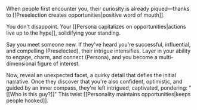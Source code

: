 When people first encounter you, their curiosity is already piqued—thanks to [[Preselection creates opportunities|positive word of mouth]].

You don't disappoint. Your [[Persona capitalizes on opportunities|actions live up to the hype]], solidifying your standing. 

Say you meet someone new. If they've heard you're successful, influential, and compelling (Preselected), their intrigue intensifies. Layer in your ability to engage, charm, and connect (Persona), and you become a multi-dimensional figure of interest.

Now, reveal an unexpected facet, a quirky detail that defies the initial narrative. Once they discover that you're also confident, optimistic, and guided by an inner compass, they're left intrigued, captivated, pondering: "[[Who is this guy?]]" This twist [[Personality maintains opportunities|keeps people hooked]].